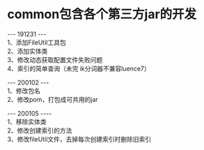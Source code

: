 # common包含各个第三方jar的开发
--- 191231 ---  
1、添加FileUtil工具包  
2、添加实体类  
3、修改动态获取配置文件失败问题  
4、索引的简单查询（未完 ik分词器不兼容luence7）


--- 200102 ---  
1、修改包名  
2、修改pom，打包成可共用的jar

--- 200105 ----  
1、移除实体类  
2、修改创建索引的方法  
3、修改fileUtil文件，去掉每次创建索引时删除旧索引  